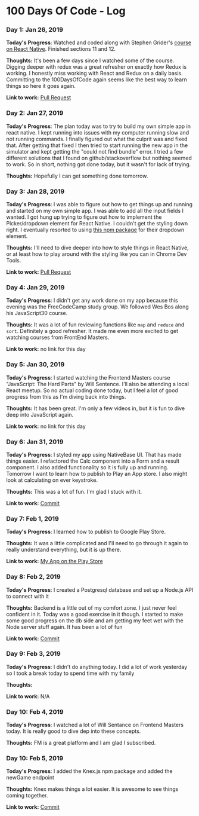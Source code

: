 # 100 Days Of Code - Log

### Day 1: Jan 26, 2019

**Today's Progress**: Watched and coded along with Stephen Grider's [course on React Native](https://www.udemy.com/the-complete-react-native-and-redux-course). Finished sections 11 and 12.

**Thoughts:** It's been a few days since I watched some of the course. Digging deeper with redux was a great refresher on exactly how Redux is working. I honestly miss working with React and Redux on a daily basis. Committing to the 100DaysOfCode again seems like the best way to learn things so here it goes again.

**Link to work:** [Pull Request](https://github.com/briancbarrow/techStack/commit/79ca1a3fc3165b96b62c2b0ca39d7ae9976eac34)

### Day 2: Jan 27, 2019

**Today's Progress**: The plan today was to try to build my own simple app in react native. I kept running into issues with my computer running slow and not running commands. I finally figured out what the culprit was and fixed that. After getting that fixed I then tried to start running the new app in the simulator and kept getting the "could not find bundle" error. I tried a few different solutions that I found on github/stackoverflow but nothing seemed to work. So in short, nothing got done today, but it wasn't for lack of trying.

**Thoughts:** Hopefully I can get something done tomorrow.

### Day 3: Jan 28, 2019

**Today's Progress**: I was able to figure out how to get things up and running and started on my own simple app. I was able to add all the input fields I wanted. I got hung up trying to figure out how to implement the Picker/dropdown element for React Native. I couldn't get the styling down right. I eventually resorted to using [this npm package](https://www.npmjs.com/package/react-native-material-dropdown) for their dropdown element.

**Thoughts:** I'll need to dive deeper into how to style things in React Native, or at least how to play around with the styling like you can in Chrome Dev Tools.

**Link to work:** [Pull Request](https://github.com/briancbarrow/techStack/commit/79ca1a3fc3165b96b62c2b0ca39d7ae9976eac34)

### Day 4: Jan 29, 2019

**Today's Progress**: I didn't get any work done on my app because this evening was the FreeCodeCamp study group. We followed Wes Bos along his JavaScript30 course.

**Thoughts:** It was a lot of fun reviewing functions like `map` and `reduce` and `sort`. Definitely a good refresher. It made me even more excited to get watching courses from FrontEnd Masters.

**Link to work:** no link for this day

### Day 5: Jan 30, 2019

**Today's Progress**: I started watching the Frontend Masters course "JavaScript: The Hard Parts" by Will Sentence. I'll also be attending a local React meetup. So no actual coding done today, but I feel a lot of good progress from this as I'm diving back into things.

**Thoughts:** It has been great. I'm only a few videos in, but it is fun to dive deep into JavaScript again.

**Link to work:** no link for this day

### Day 6: Jan 31, 2019

**Today's Progress**: I styled my app using NativeBase UI. That has made things easier. I refactored the Calc component into a Form and a result component. I also added functionality so it is fully up and running. Tomorrow I want to learn how to publish to Play an App store. I also might look at calculating on ever keystroke.

**Thoughts:** This was a lot of fun. I'm glad I stuck with it.

**Link to work:** [Commit](https://github.com/briancbarrow/tdee_calculator/commit/c366f6f4cea2f8b6983f88f8331beec81a9767ea)

### Day 7: Feb 1, 2019

**Today's Progress**: I learned how to publish to Google Play Store.

**Thoughts:** It was a little complicated and I'll need to go through it again to really understand everything, but it is up there.

**Link to work:** [My App on the Play Store](https://play.google.com/store/apps/details?id=com.tdee_calculator)

### Day 8: Feb 2, 2019

**Today's Progress**: I created a Postgresql database and set up a Node.js API to connect with it

**Thoughts:** Backend is a little out of my comfort zone. I just never feel confident in it. Today was a good exercise in it though. I started to make some good progress on the db side and am getting my feet wet with the Node server stuff again. It has been a lot of fun

**Link to work:** [Commit](https://github.com/briancbarrow/curling-app-api/commit/dc01609094ffa75ca5ec043714e2741b86e36957)

### Day 9: Feb 3, 2019

**Today's Progress**: I didn't do anything today. I did a lot of work yesterday so I took a break today to spend time with my family

**Thoughts:**

**Link to work:** N/A

### Day 10: Feb 4, 2019

**Today's Progress**: I watched a lot of Will Sentance on Frontend Masters today. It is really good to dive dep into these concepts.

**Thoughts:** FM is a great platform and I am glad I subscribed.

### Day 10: Feb 5, 2019

**Today's Progress**: I added the Knex.js npm package and added the newGame endpoint

**Thoughts:** Knex makes things a lot easier. It is awesome to see things coming together.

**Link to work:** [Commit](https://github.com/briancbarrow/curling-app-api/commit/7ec3599b97adef04a747ed8513df826b777611db)
